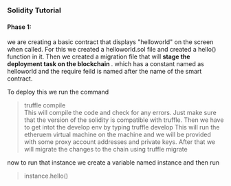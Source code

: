 ### Solidity Tutorial

#### Phase 1:
we are creating a basic contract that displays "helloworld" on the screen when called.
For this we created a helloworld.sol file and created a hello() function in it. Then we created a migration file that will <b> stage the deployment task on the blockchain </b>. which has a constant named as helloworld and the require feild is named after the name of the smart contract. 

To deploy this we run the command 
> truffle compile  
This will compile the code and check for any errors. Just make sure that the version of the solidity is compatible with truffle.
Then we have to get intot the develop env by typing
> truffle develop
This will run the etheruem virtual machine on the machine and we will be provided with some proxy account addresses and private keys. After that we will migrate the changes to the chain using
> truffle migrate

now to run that instance we create a variable named instance and then run 
>instance.hello()

